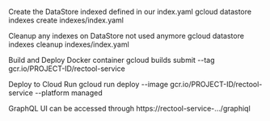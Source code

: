 Create the DataStore indexed defined in our index.yaml
gcloud datastore indexes create indexes/index.yaml

Cleanup any indexes on DataStore not used anymore
gcloud datastore indexes cleanup indexes/index.yaml

Build and Deploy Docker container
gcloud builds submit --tag gcr.io/PROJECT-ID/rectool-service

Deploy to Cloud Run
gcloud run deploy --image gcr.io/PROJECT-ID/rectool-service --platform managed

GraphQL UI can be accessed through
https://rectool-service-.../graphiql